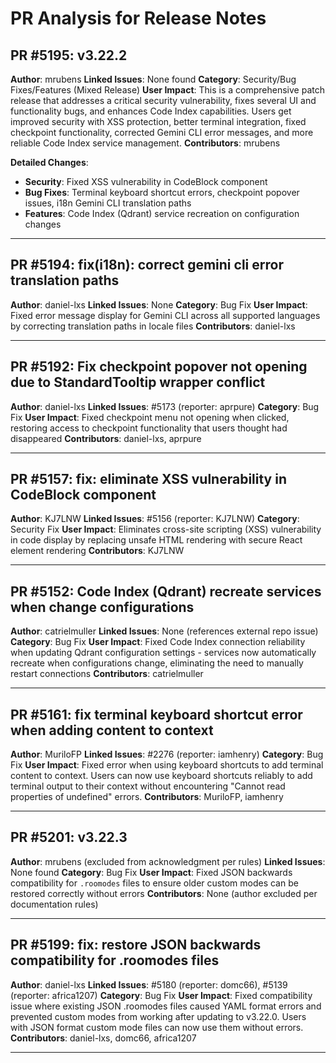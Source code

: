 # PR Analysis for Release Notes

## PR #5195: v3.22.2

**Author**: mrubens
**Linked Issues**: None found
**Category**: Security/Bug Fixes/Features (Mixed Release)
**User Impact**: This is a comprehensive patch release that addresses a critical security vulnerability, fixes several UI and functionality bugs, and enhances Code Index capabilities. Users get improved security with XSS protection, better terminal integration, fixed checkpoint functionality, corrected Gemini CLI error messages, and more reliable Code Index service management.
**Contributors**: mrubens

**Detailed Changes**:
- **Security**: Fixed XSS vulnerability in CodeBlock component
- **Bug Fixes**: Terminal keyboard shortcut errors, checkpoint popover issues, i18n Gemini CLI translation paths
- **Features**: Code Index (Qdrant) service recreation on configuration changes

---

## PR #5194: fix(i18n): correct gemini cli error translation paths

**Author**: daniel-lxs
**Linked Issues**: None
**Category**: Bug Fix
**User Impact**: Fixed error message display for Gemini CLI across all supported languages by correcting translation paths in locale files
**Contributors**: daniel-lxs

---

## PR #5192: Fix checkpoint popover not opening due to StandardTooltip wrapper conflict

**Author**: daniel-lxs
**Linked Issues**: #5173 (reporter: aprpure)
**Category**: Bug Fix
**User Impact**: Fixed checkpoint menu not opening when clicked, restoring access to checkpoint functionality that users thought had disappeared
**Contributors**: daniel-lxs, aprpure

---

## PR #5157: fix: eliminate XSS vulnerability in CodeBlock component

**Author**: KJ7LNW
**Linked Issues**: #5156 (reporter: KJ7LNW)
**Category**: Security Fix
**User Impact**: Eliminates cross-site scripting (XSS) vulnerability in code display by replacing unsafe HTML rendering with secure React element rendering
**Contributors**: KJ7LNW

---

## PR #5152: Code Index (Qdrant) recreate services when change configurations

**Author**: catrielmuller
**Linked Issues**: None (references external repo issue)
**Category**: Bug Fix
**User Impact**: Fixed Code Index connection reliability when updating Qdrant configuration settings - services now automatically recreate when configurations change, eliminating the need to manually restart connections
**Contributors**: catrielmuller

---

## PR #5161: fix terminal keyboard shortcut error when adding content to context

**Author**: MuriloFP
**Linked Issues**: #2276 (reporter: iamhenry)
**Category**: Bug Fix
**User Impact**: Fixed error when using keyboard shortcuts to add terminal content to context. Users can now use keyboard shortcuts reliably to add terminal output to their context without encountering "Cannot read properties of undefined" errors.
**Contributors**: MuriloFP, iamhenry

---

## PR #5201: v3.22.3

**Author**: mrubens (excluded from acknowledgment per rules)
**Linked Issues**: None found
**Category**: Bug Fix
**User Impact**: Fixed JSON backwards compatibility for `.roomodes` files to ensure older custom modes can be restored correctly without errors
**Contributors**: None (author excluded per documentation rules)

---

## PR #5199: fix: restore JSON backwards compatibility for .roomodes files

**Author**: daniel-lxs
**Linked Issues**: #5180 (reporter: domc66), #5139 (reporter: africa1207)
**Category**: Bug Fix
**User Impact**: Fixed compatibility issue where existing JSON .roomodes files caused YAML format errors and prevented custom modes from working after updating to v3.22.0. Users with JSON format custom mode files can now use them without errors.
**Contributors**: daniel-lxs, domc66, africa1207

---
